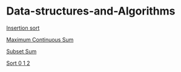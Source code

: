 # Data-structures-and-Algorithms

[Insertion sort](https://github.com/vishnuvardhan2005/Data-structures-and-Algorithms/blob/master/Sorting/insertionSort.cpp)

[Maximum Continuous Sum](https://github.com/vishnuvardhan2005/Data-structures-and-Algorithms/blob/master/Array/MaxSumSubArray.cpp)

[Subset Sum](https://github.com/vishnuvardhan2005/Data-structures-and-Algorithms/blob/master/Array/SubsetSum.cpp)

[Sort 0 1 2](https://github.com/vishnuvardhan2005/Data-structures-and-Algorithms/blob/master/Array/Sort012Array.cpp)
